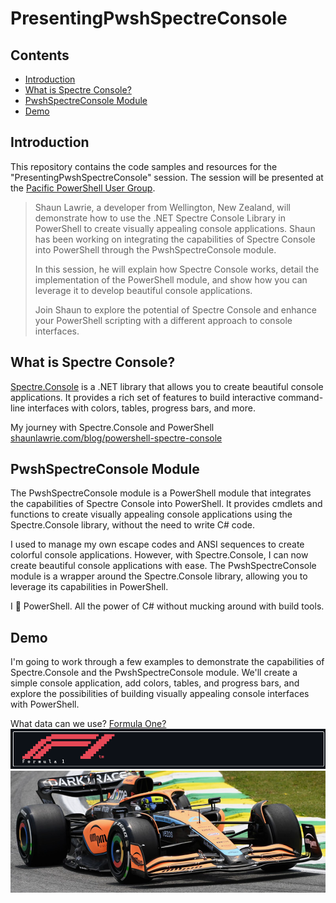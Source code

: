 # PresentingPwshSpectreConsole

## Contents

- [Introduction](#introduction)
- [What is Spectre Console?](#what-is-spectre-console)
- [PwshSpectreConsole Module](#pwshspectreconsole-module)
- [Demo](#demo)

## Introduction

This repository contains the code samples and resources for the "PresentingPwshSpectreConsole" session. The session will be presented at the [Pacific PowerShell User Group](https://www.meetup.com/pacific-powershell-user-group/events/?type=upcoming).

> Shaun Lawrie, a developer from Wellington, New Zealand, will demonstrate how to use the .NET Spectre Console Library in PowerShell to create visually appealing console applications. Shaun has been working on integrating the capabilities of Spectre Console into PowerShell through the PwshSpectreConsole module.
>
> In this session, he will explain how Spectre Console works, detail the implementation of the PowerShell module, and show how you can leverage it to develop beautiful console applications.
>
> Join Shaun to explore the potential of Spectre Console and enhance your PowerShell scripting with a different approach to console interfaces.

## What is Spectre Console?

[Spectre.Console](https://spectreconsole.net/) is a .NET library that allows you to create beautiful console applications. It provides a rich set of features to build interactive command-line interfaces with colors, tables, progress bars, and more.

My journey with Spectre.Console and PowerShell [shaunlawrie.com/blog/powershell-spectre-console](https://shaunlawrie.com/blog/powershell-spectre-console)

## PwshSpectreConsole Module

The PwshSpectreConsole module is a PowerShell module that integrates the capabilities of Spectre Console into PowerShell. It provides cmdlets and functions to create visually appealing console applications using the Spectre.Console library, without the need to write C# code.

I used to manage my own escape codes and ANSI sequences to create colorful console applications. However, with Spectre.Console, I can now create beautiful console applications with ease. The PwshSpectreConsole module is a wrapper around the Spectre.Console library, allowing you to leverage its capabilities in PowerShell.

I 💖 PowerShell. All the power of C# without mucking around with build tools.

## Demo

I'm going to work through a few examples to demonstrate the capabilities of Spectre.Console and the PwshSpectreConsole module. We'll create a simple console application, add colors, tables, and progress bars, and explore the possibilities of building visually appealing console interfaces with PowerShell.

What data can we use? [Formula One?](https://openf1.org/)  
![f1 logo pixels](./assets/f1.png)
![car go vroom](./assets/mclaren.png)